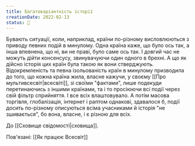 ```yaml
---
title: Багатоваріантність історії
creationDate: 2022-02-13
status: 🌱
---
```

Бувають ситуації, коли, наприклад, країни по-різному висловлюються з приводу певних подій в минулому. Одна країна каже, що було ось так, а інша впевнена, що ні, ви не праві, було саме ось так. І довгий час не можуть дійти консенсусу, звинувачуючи один одного в брехні.
А що як дійсно історія цих країн була такою як вони стверджують. Відокремленість та певна ізольованість країн в минулому призводила до того, що кожна країна жила, власне кажучи, у своєму [[Про мультивсесвіт|всесвіті]], зі своїми "фактами", лише подекуди перетинаючись з іншими країнами, та і то просіюючи всі події через свій фільтр сприйняття. 
І все всіх влаштовувало. А потім масова торгівля, глобалізація, інтернет і раптом однакові, здавалося б, події досить по-різному описуються всіма учасниками й історія "не зшивається", бо вона, власне, і є різною для всіх.

До [[Сховище свідомості|сховища]].

Пов'язані:  [[Як працює Всесвіт]]